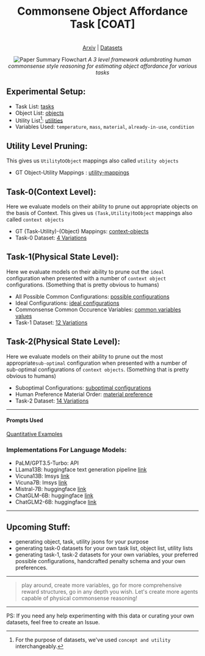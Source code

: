 <h1 align="center">
Commonsene Object Affordance Task [COAT]
</h1>
  
<p align="center">
  <br>
  <a href="http://arxiv.org/abs/2311.13577">Arxiv</a> | <a href="https://drive.google.com/drive/u/4/folders/1reH0JHhPM_tFzDMcAaJF0PycFMixfIbo">Datasets</a>
</p>

<p align="center">
<img src="https://github.com/com-phy-affordance/COAT/blob/main/intro.png" alt="Paper Summary Flowchart">
<em>A 3 level framework adumbrating human commonsense style reasoning for estimating object affordance for various tasks</em>
</p>

## Experimental Setup:
- Task List: [tasks](https://github.com/com-phy-affordance/com-affordance/blob/main/tasks.json)
- Object List: [objects](https://github.com/com-phy-affordance/com-affordance/blob/main/concepts.json)
- Utility List[^1]: [utilities](https://github.com/com-phy-affordance/com-affordance/blob/main/concepts.json)
- Variables Used:
  ```temperature```, ```mass```, ```material```, ```already-in-use```, ```condition```
  
## Utility Level Pruning:
This gives us ```Utility```to``Object`` mappings also called ```utility objects```
- GT Object-Utility Mappings : [utility-mappings](https://github.com/com-phy-affordance/com-affordance/blob/main/objects.json)

## Task-0(Context Level):
Here we evaluate models on their ability to prune out appropriate objects on the basis of Context. This gives us ```(Task,Utility)```to``Object`` mappings also called ```context objects```
- GT (Task-Utility)-(Object) Mappings: [context-objects](https://github.com/com-phy-affordance/com-affordance/blob/main/oracle.json)
- Task-0 Dataset: [4 Variations](https://drive.google.com/drive/folders/1reH0JHhPM_tFzDMcAaJF0PycFMixfIbo?usp=sharing)

## Task-1(Physical State Level):
Here we evaluate models on their ability to prune out the ```ideal``` configuration when presented with a number of ```context object``` configurations. (Something that is pretty obvious to humans)
- All Possible Common Configurations: [possible configurations](https://github.com/com-phy-affordance/com-affordance/blob/main/task-1/possible_configurations_v1.json)
- Ideal Configurations: [ideal configurations](https://github.com/com-phy-affordance/com-affordance/blob/main/task-1/pouch_config_oracle.json)
- Commonsense Common Occurence Variables: [common variables values](https://github.com/com-phy-affordance/com-affordance/blob/main/task-1/common_var_responses.json)
- Task-1 Dataset: [12 Variations](https://drive.google.com/drive/folders/1reH0JHhPM_tFzDMcAaJF0PycFMixfIbo?usp=sharing)

## Task-2(Physical State Level):
Here we evaluate models on their ability to prune out the most appropriate```sub-optimal``` configuration when presented with a number of sub-optimal configurations of ```context objects```. (Something that is pretty obvious to humans)
- Suboptimal Configurations: [suboptimal configurations](https://github.com/com-phy-affordance/com-affordance/blob/main/task-2/pouch_suboptimal.json)
- Human Preference Material Order: [material preference](https://github.com/com-phy-affordance/com-affordance/blob/main/task-2/material_preference.json)
- Task-2 Dataset: [14 Variations](https://drive.google.com/drive/folders/1reH0JHhPM_tFzDMcAaJF0PycFMixfIbo?usp=sharing)
---------------------------------------------------------------------------------------------------------------

<h4>Prompts Used</h4>
<p>
  
  [Quantitative Examples](https://giant-licorice-a62.notion.site/Prompts-for-Appendix-Examples-d58e0184d1c546bd8632024de3f7ac25)
</p>

### Implementations For Language Models:
- PaLM/GPT3.5-Turbo: API
- LLama13B: huggingface text generation pipeline [link](https://huggingface.co/blog/llama2)
- Vicuna13B: lmsys [link](https://github.com/lm-sys/FastChat)
- Vicuna7B: lmsys [link](https://github.com/lm-sys/FastChat)
- Mistral-7B: huggingface [link](https://huggingface.co/mistralai/Mistral-7B-Instruct-v0.1)
- ChatGLM-6B: huggingface [link](https://huggingface.co/THUDM/chatglm-6b)
- ChatGLM2-6B: huggingface [link](https://github.com/THUDM/ChatGLM2-6B)

[^1]: For the purpose of datasets, we've used `concept and utility` interchangeably.
----------------------------------------------------------------------------------------------------------------
## Upcoming Stuff:
- generating object, task, utility jsons for your purpose 
- generating task-0 datasets for your own task list, object list, utility lists
- generating task-1, task-2 datasets for your own variables, your preferred possible configurations, handcrafted penalty schema and your own preferences.
----------------------------------------------------------------------------------------------------------------
> play around, create more variables, go for more comprehensive reward structures, go in any depth you wish. Let's create more agents capable of physical commonsense reasoning!
----------------------------------------------------------------------------------------------------------------

PS: If you need any help experimenting with this data or curating your own datasets, feel free to create an Issue.
